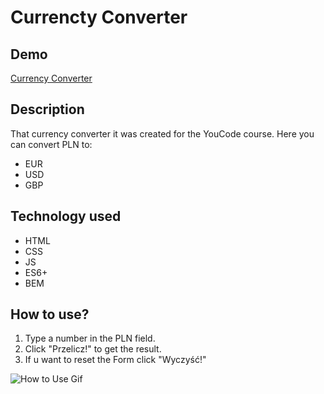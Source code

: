 # Currencty Converter

## Demo

[Currency Converter](https://damian-niklasinski.github.io/Currencty-Converter/)

## Description

That currency converter it was created for the YouCode course.
Here you can convert PLN to:
- EUR
- USD
- GBP

## Technology used

- HTML
- CSS
- JS
- ES6+
- BEM

## How to use?

1. Type a number in the PLN field.
2. Click "Przelicz!" to get the result.
3. If u want to reset the Form click "Wyczyść!"

![How to Use Gif](https://media.giphy.com/media/RgMxN0ua6chwlGzR44/giphy.gif)